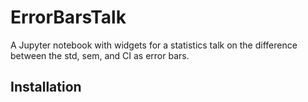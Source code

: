 # ErrorBarsTalk
A Jupyter notebook with widgets for a statistics talk on the difference between the std, sem, and CI as error bars.

## Installation
